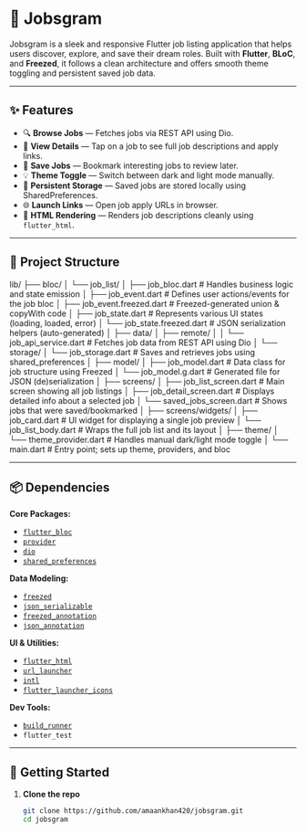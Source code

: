 # 📱 Jobsgram

Jobsgram is a sleek and responsive Flutter job listing application that helps users discover, explore, and save their dream roles. Built with **Flutter**, **BLoC**, and **Freezed**, it follows a clean architecture and offers smooth theme toggling and persistent saved job data.

---

## ✨ Features

- 🔍 **Browse Jobs** — Fetches jobs via REST API using Dio.
- 📄 **View Details** — Tap on a job to see full job descriptions and apply links.
- 📌 **Save Jobs** — Bookmark interesting jobs to review later.
- 💡 **Theme Toggle** — Switch between dark and light mode manually.
- 💾 **Persistent Storage** — Saved jobs are stored locally using SharedPreferences.
- 🌐 **Launch Links** — Open job apply URLs in browser.
- 📜 **HTML Rendering** — Renders job descriptions cleanly using `flutter_html`.

---

## 🧱 Project Structure

lib/
├── bloc/
│   └── job_list/
│       ├── job_bloc.dart                # Handles business logic and state emission
│       ├── job_event.dart               # Defines user actions/events for the job bloc
│       ├── job_event.freezed.dart       # Freezed-generated union & copyWith code
│       ├── job_state.dart               # Represents various UI states (loading, loaded, error)
│       └── job_state.freezed.dart       # JSON serialization helpers (auto-generated)
│
├── data/
│   ├── remote/
│   │   └── job_api_service.dart         # Fetches job data from REST API using Dio
│   └── storage/
│       └── job_storage.dart             # Saves and retrieves jobs using shared_preferences
│
├── model/
│   ├── job_model.dart                   # Data class for job structure using Freezed
│   └── job_model.g.dart                 # Generated file for JSON (de)serialization
│
├── screens/
│   ├── job_list_screen.dart             # Main screen showing all job listings
│   ├── job_detail_screen.dart           # Displays detailed info about a selected job
│   └── saved_jobs_screen.dart           # Shows jobs that were saved/bookmarked
│
├── screens/widgets/
│   ├── job_card.dart                    # UI widget for displaying a single job preview
│   └── job_list_body.dart               # Wraps the full job list and its layout
│
├── theme/
│   └── theme_provider.dart              # Handles manual dark/light mode toggle
│
└── main.dart                            # Entry point; sets up theme, providers, and bloc

---

## 📦 Dependencies

**Core Packages:**
- [`flutter_bloc`](https://pub.dev/packages/flutter_bloc)
- [`provider`](https://pub.dev/packages/provider)
- [`dio`](https://pub.dev/packages/dio)
- [`shared_preferences`](https://pub.dev/packages/shared_preferences)

**Data Modeling:**
- [`freezed`](https://pub.dev/packages/freezed)
- [`json_serializable`](https://pub.dev/packages/json_serializable)
- [`freezed_annotation`](https://pub.dev/packages/freezed_annotation)
- [`json_annotation`](https://pub.dev/packages/json_annotation)

**UI & Utilities:**
- [`flutter_html`](https://pub.dev/packages/flutter_html)
- [`url_launcher`](https://pub.dev/packages/url_launcher)
- [`intl`](https://pub.dev/packages/intl)
- [`flutter_launcher_icons`](https://pub.dev/packages/flutter_launcher_icons)

**Dev Tools:**
- [`build_runner`](https://pub.dev/packages/build_runner)
- `flutter_test`

---

## 🚀 Getting Started

1. **Clone the repo**
   ```bash
   git clone https://github.com/amaankhan420/jobsgram.git
   cd jobsgram

